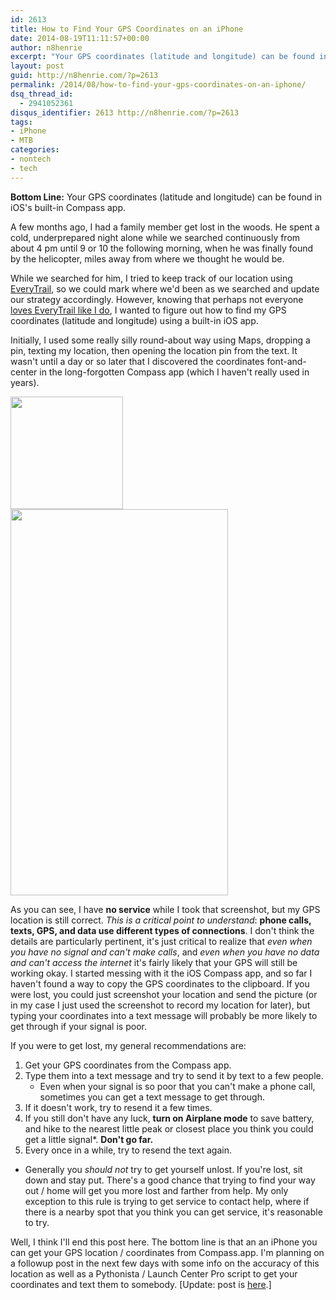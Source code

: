 ```yaml
---
id: 2613
title: How to Find Your GPS Coordinates on an iPhone
date: 2014-08-19T11:11:57+00:00
author: n8henrie
excerpt: "Your GPS coordinates (latitude and longitude) can be found in iOS's built-in Compass app."
layout: post
guid: http://n8henrie.com/?p=2613
permalink: /2014/08/how-to-find-your-gps-coordinates-on-an-iphone/
dsq_thread_id:
  - 2941052361
disqus_identifier: 2613 http://n8henrie.com/?p=2613
tags:
- iPhone
- MTB
categories:
- nontech
- tech
---
```

**Bottom Line:** Your GPS coordinates (latitude and longitude) can be found in iOS's built-in Compass app.<!--more-->

A few months ago, I had a family member get lost in the woods. He spent a cold, underprepared night alone while we searched continuously from about 4 pm until 9 or 10 the following morning, when he was finally found by the helicopter, miles away from where we thought he would be.

While we searched for him, I tried to keep track of our location using <a href="!itu" target="_blank" class="broken_link">EveryTrail</a>, so we could mark where we'd been as we searched and update our strategy accordingly. However, knowing that perhaps not everyone [loves EveryTrail like I do](http://n8henrie.com/mtb), I wanted to figure out how to find my GPS coordinates (latitude and longitude) using a built-in iOS app.

Initially, I used some really silly round-about way using Maps, dropping a pin, texting my location, then opening the location pin from the text. It wasn't until a day or so later that I discovered the coordinates font-and-center in the long-forgotten Compass app (which I haven't really used in years).


<img class="aligncenter" src="{{ site.url }}/uploads/2014/08/20140815_compass.tiff" alt="" width="180" height="180" /> 
<img class="aligncenter" src="{{ site.url }}/uploads/2014/08/20140815_IMG_0486.PNG" alt="" width="348" height="618" /> 

As you can see, I have **no service** while I took that screenshot, but my GPS location is still correct. _This is a critical point to understand_: **phone calls, texts, GPS, and data use different types of connections**. I don't think the details are particularly pertinent, it's just critical to realize that _even when you have no signal and can't make calls_, and _even when you have no data and can't access the internet_ it's fairly likely that your GPS will still be working okay. I started messing with it the iOS Compass app, and so far I haven't found a way to copy the GPS coordinates to the clipboard. If you were lost, you could just screenshot your location and send the picture (or in my case I just used the screenshot to record my location for later), but typing your coordinates into a text message will probably be more likely to get through if your signal is poor.

If you were to get lost, my general recommendations are:

  1. Get your GPS coordinates from the Compass app.
  2. Type them into a text message and try to send it by text to a few people. 
      * Even when your signal is so poor that you can't make a phone call, sometimes you can get a text message to get through.
  3. If it doesn't work, try to resend it a few times.
  4. If you still don't have any luck, **turn on Airplane mode** to save battery, and hike to the nearest little peak or closest place you think you could get a little signal*. **Don't go far.**
  5. Every once in a while, try to resend the text again.

* Generally you _should not_ try to get yourself unlost. If you're lost, sit down and stay put. There's a good chance that trying to find your way out / home will get you more lost and farther from help. My only exception to this rule is trying to get service to contact help, where if there is a nearby spot that you think you can get service, it's reasonable to try.

Well, I think I'll end this post here. The bottom line is that an an iPhone you can get your GPS location / coordinates from Compass.app. I'm planning on a followup post in the next few days with some info on the accuracy of this location as well as a Pythonista / Launch Center Pro script to get your coordinates and text them to somebody. [Update: post is [here](http://n8henrie.com/2014/09/how-accurate-is-the-iphone-gps/).]